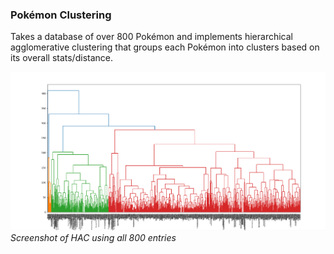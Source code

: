 ### Pokémon Clustering

Takes a database of over 800 Pokémon and implements hierarchical agglomerative clustering that groups each Pokémon into clusters based on its overall stats/distance.

![](image.png)
*Screenshot of HAC using all 800 entries*